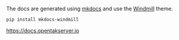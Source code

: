The docs are generated using [mkdocs](https://www.mkdocs.org/) and use the [Windmill](https://github.com/gristlabs/mkdocs-windmill) theme.

```pip install mkdocs-windmill```

<https://docs.opentakserver.io>